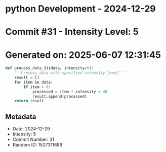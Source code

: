 ﻿# python Development - 2024-12-29
# Commit #31 - Intensity Level: 5
# Generated on: 2025-06-07 12:31:45
```python
def process_data_31(data, intensity=5):
    '''Process data with specified intensity level'''
    result = []
    for item in data:
        if item > 0:
            processed = item * intensity + 48
            result.append(processed)
    return result
```
## Metadata
- Date: 2024-12-29
- Intensity: 5
- Commit Number: 31
- Random ID: 1527311689
